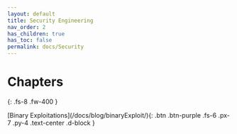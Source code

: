 ```yaml
---
layout: default
title: Security Engineering
nav_order: 2
has_children: true
has_toc: false
permalink: docs/Security
---
```


# Chapters
{: .fs-8 .fw-400 }

<div class="code-example" markdown="1">

<span>
[Binary Exploitations](/docs/blog/binaryExploit/){: .btn .btn-purple .fs-6 .px-7 .py-4 .text-center .d-block }
</span>
</div>


